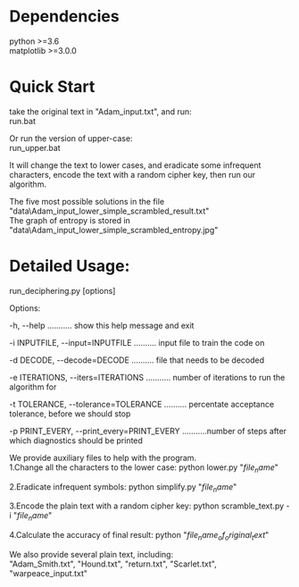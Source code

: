Dependencies 
==================
python >=3.6  
matplotlib >=3.0.0

Quick Start
=============
take the original text in "Adam_input.txt", and run:  
run.bat

Or run the version of upper-case:  
run_upper.bat

It will change the text to lower cases, and eradicate some infrequent characters, encode the text 
with a random cipher key, then run our algorithm.

The five most possible solutions in the file "data\Adam_input_lower_simple_scrambled_result.txt"  
The graph of entropy is stored in "data\Adam_input_lower_simple_scrambled_entropy.jpg"  

Detailed Usage:
=============================================
run_deciphering.py [options]

Options:

  -h, --help ........... show this help message and exit

  -i INPUTFILE, --input=INPUTFILE .......... input file to train the code on

  -d DECODE, --decode=DECODE .......... file that needs to be decoded

  -e ITERATIONS, --iters=ITERATIONS ........... number of iterations to run the algorithm for

  -t TOLERANCE, --tolerance=TOLERANCE .......... percentate acceptance tolerance, before we should stop

  -p PRINT_EVERY, --print_every=PRINT_EVERY ...........number of steps after which diagnostics should be printed

We provide auxiliary files to help with the program.  
1.Change all the characters to the lower case:
python lower.py "$file_name$"

2.Eradicate infrequent symbols:
python simplify.py "$file_name$"

3.Encode the plain text with a random cipher key:
python scramble_text.py -i "$file_name$"

4.Calculate the accuracy of final result:
python "$file_name_of_original_text$" 

We also provide several plain text, including:  
"Adam_Smith.txt", "Hound.txt", "return.txt", "Scarlet.txt", "warpeace_input.txt"
